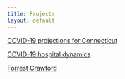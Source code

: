 ```yaml
---
title: Projects
layout: default
---
```


[COVID-19 projections for Connecticut](covid19_ct)

[COVID-19 hospital dynamics](https://github.com/fcrawford/covid19_icu)

[Forrest Crawford](http://www.crawfordlab.io)







